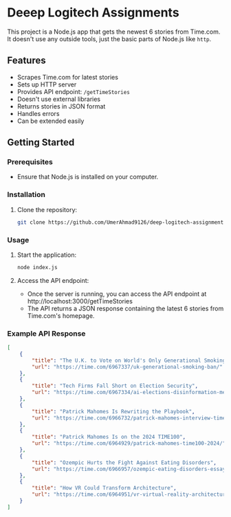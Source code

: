 # Deeep Logitech Assignments

This project is a Node.js app that gets the newest 6 stories from Time.com. It doesn't use any outside tools, just the basic parts of Node.js like `http`.

## Features

- Scrapes Time.com for latest stories
- Sets up HTTP server
- Provides API endpoint: `/getTimeStories`
- Doesn't use external libraries
- Returns stories in JSON format
- Handles errors
- Can be extended easily

## Getting Started

### Prerequisites

- Ensure that Node.js is installed on your computer.

### Installation

1. Clone the repository:
    ```bash
    git clone https://github.com/UmerAhmad9126/deep-logitech-assignments.git
    ```
### Usage

1. Start the application:
    ```bash
    node index.js
    ```

2. Access the API endpoint:
    - Once the server is running, you can access the API endpoint at http://localhost:3000/getTimeStories
    - The API returns a JSON response containing the latest 6 stories from Time.com's homepage.

### Example API Response

```json
[
    {
        "title": "The U.K. to Vote on World's Only Generational Smoking Ban",
        "url": "https://time.com/6967337/uk-generational-smoking-ban/"
    },
    {
        "title": "Tech Firms Fall Short on Election Security",
        "url": "https://time.com/6967334/ai-elections-disinformation-meta-tiktok/"
    },
    {
        "title": "Patrick Mahomes Is Rewriting the Playbook",
        "url": "https://time.com/6966732/patrick-mahomes-interview-time100-2024/"
    },
    {
        "title": "Patrick Mahomes Is on the 2024 TIME100",
        "url": "https://time.com/6964929/patrick-mahomes-time100-2024/"
    },
    {
        "title": "Ozempic Hurts the Fight Against Eating Disorders",
        "url": "https://time.com/6966957/ozempic-eating-disorders-essay/"
    },
    {
        "title": "How VR Could Transform Architecture",
        "url": "https://time.com/6964951/vr-virtual-reality-architecture-meta-quest/"
    }
]
